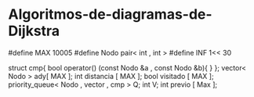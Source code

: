 # Algoritmos-de-diagramas-de-Dijkstra
#define MAX 10005
#define Nodo pair< int , int >
#define INF 1<< 30 


struct cmp{
	bool operator() (const Nodo &a , const Nodo &b){
	}
};
vector< Nodo > ady[ MAX ];
int distancia [ MAX ];
bool visitado [ MAX ];
priority_queue< Nodo , vector<Nodo> , cmp > Q;
int V; 
int previo [ Max ];
